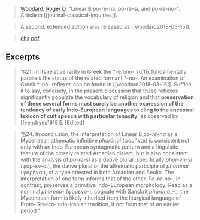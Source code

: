 > [Woodard, Roger D](woodard.md). "Linear B po-re-na, po-re-si, and po-re-no-". Article in [[journal-classical-inquiries]]. 

> A second, extended edition was released as [[woodard2018-03-15]].

> [chs](https://classical-inquiries.chs.harvard.edu/linear-b-po-re-na-po-re-si-and-po-re-no/)
> [pdf](a/woodard2018-02-04.pdf)


## Excerpts
>"§21. In its relative rarity in Greek the *-e/ono- suffix fundamentally parallels the status of the related formant *-no-. An examination of Greek *-no- reflexes can be found in [[woodard2018-03-15]]. Suffice it to say, concisely, in the present discussion that these reflexes significantly populate the vocabulary of religion and that **preservation of these several forms must surely be another expression of the tendency of early Indo-European languages to cling to the ancestral lexicon of cult speech with particular tenacity**, as observed by [[vendryes1918]].
>[Edited]

> "§24. In conclusion, the interpretation of Linear B _po-re-na_ as a Mycenaean athematic infinitive _phorēnai_ (φορῆναι) is consistent not only with an Indo-European syntagmatic pattern and a linguistic feature of the closely related Arcadian dialect, but is also consistent with the analysis of _po-re-si_ as a dative plural, specifically _phor-en-si_ (φορ-εν-σι), the dative plural of the athematic participle of _phorēnai_ (φορῆναι), of a type attested in both Arcadian and Aeolic. The interpretation of one form informs that of the other. _Po-re-no-_, in contrast, preserves a primitive Indo-European morphology. Read as a nominal _phoreno-_ (φορενο-), cognate with Sanskrit _bharaṇa__–_, the Mycenaean form is likely inherited from the liturgical language of Proto-Graeco-Indo-Iranian tradition, if not from that of an earlier period."